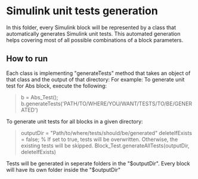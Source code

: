 Simulink unit tests generation
==============================

In this folder, every Simulink block will be represented by a class that 
automatically generates Simulink unit tests. This automated generation helps 
covering most of all possible combinations of a block parameters.


How to run
----------

Each class is implementing "generateTests" method that takes an object of 
that class and the output of that directory:
For example:
To generate unit test for Abs block, execute the following:

> b = Abs_Test();
> b.generateTests('PATH/TO/WHERE/YOU/WANT/TESTS/TO/BE/GENERATED')

To generate unit tests for all blocks in a given directory:

> outputDir = "Path/to/where/tests/should/be/generated"
> deleteIfExists = false; % If set to true, tests will be overwritten. Otherwise, the existing tests will be skipped.
> Block_Test.generateAllTests(outputDir, deleteIfExists)

Tests will be generated in seperate folders in the "$outputDir". Every block will 
have its own folder inside the "$outputDir"